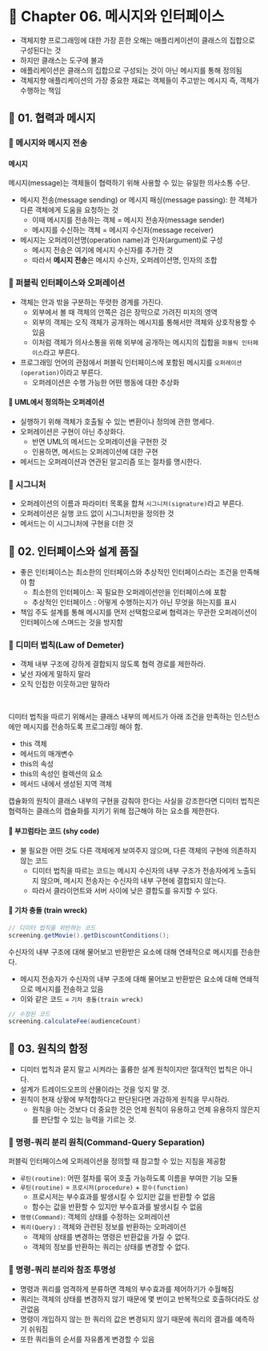 # 🎁 Chapter 06. 메시지와 인터페이스
- 객체지향 프로그래밍에 대한 가장 흔한 오해는 애플리케이션이 클래스의 집합으로 구성된다는 것
- 하지만 클래스는 도구에 불과
- 애플리케이션은 클래스의 집합으로 구성되는 것이 아닌 메시지를 통해 정의됨
- 객체지향 애플리케이션의 가장 중요한 재료는 객체들이 주고받는 메시지 즉, 객체가 수행하는 책임

## 🥑 01. 협력과 메시지
### 🍞 메시지와 메시지 전송
#### 메시지
메시지(message)는 객체들이 협력하기 위해 사용할 수 있는 유일한 의사소통 수단.
- 메시지 전송(message sending) or 메시지 패싱(message passing): 한 객체가 다른 객체에게 도움을 요청하는 것
    - 이때 메시지를 전송하는 객체 = 메시지 전송자(message sender)
    - 메시지를 수신하는 객체 = 메시지 수신자(message receiver)
- 메시지는 오퍼레이션명(operation name)과 인자(argument)로 구성
    - 메시지 전송은 여기에 메시지 수신자를 추가한 것
    - 따라서 **메시지 전송**은 메시지 수신자, 오퍼레이션명, 인자의 조합

### 🍞 퍼블릭 인터페이스와 오퍼레이션
- 객체는 안과 밖을 구분하는 뚜렷한 경계를 가진다.
    - 외부에서 볼 때 객체의 안쪽은 검은 장막으로 가려진 미지의 영역
    - 외부의 객체는 오직 객체가 공개하는 메시지를 통해서만 객체와 상호작용할 수 있음
    - 이처럼 객체가 의사소통을 위해 외부에 공개하는 메시지의 집합을 ```퍼블릭 인터페이스```라고 부른다.
- 프로그래밍 언어의 관점에서 퍼블릭 인터페이스에 포함된 메시지를 ```오퍼레이션(operation)```이라고 부른다.
    - 오퍼레이션은 수행 가능한 어떤 행동에 대한 추상화

#### 👀 UML에서 정의하는 오퍼레이션
- 실행하기 위해 객체가 호출될 수 있는 변환이나 정의에 관한 명세다.
- 오퍼레이션은 구현이 아닌 추상화다.
    - 반면 UML의 메서드는 오퍼레이션을 구현한 것
    - 인용하면, 메서드는 오퍼레이션에 대한 구현
- 메서드는 오퍼레이션과 연관된 알고리즘 또는 절차를 명시한다.

### 🍞 시그니처
- 오퍼레이션의 이름과 파라미터 목록을 합쳐 ```시그니처(signature)```라고 부른다.
- 오퍼레이션은 실행 코드 없이 시그니처만을 정의한 것
- 메서드는 이 시그니처에 구현을 더한 것

## 🥑 02. 인터페이스와 설계 품질
- 좋은 인터페이스는 최소한의 인터페이스와 추상적인 인터페이스라는 조건을 만족해야 함
    - 최소한의 인터페이스: 꼭 필요한 오퍼레이션만을 인터페이스에 포함
    - 추상적인 인터페이스 : 어떻게 수행하는지가 아닌 무엇을 하는지를 표시
- 책임 주도 설계를 통해 메시지를 먼저 선택함으로써 협력과는 무관한 오퍼레이션이 인터페이스에 스며드는 것을 방지함

### 🍞 디미터 법칙(Law of Demeter)
- 객체 내부 구조에 강하게 결합되지 않도록 협력 경로를 제한하라.
- 낯선 자에게 말하지 말라
- 오직 인접한 이웃하고만 말하라
</br>

디미터 법칙을 따르기 위해서는 클래스 내부의 메서드가 아래 조건을 만족하는 인스턴스에만 메시지를 전송하도록 프로그래밍 해야 함.
- this 객체
- 메서드의 매개변수
- this의 속성
- this의 속성인 컬렉션의 요소
- 메서드 내에서 생성된 지역 객체

캡슐화의 원칙이 클래스 내부의 구현을 감춰야 한다는 사실을 강조한다면 디미터 법칙은 협력하는 클래스의 캡슐화를 지키기 위해 접근해야 하는 요소를 제한한다.

#### 👀 부끄럼타는 코드 (shy code)
- 불 필요한 어떤 것도 다른 객체에게 보여주지 않으며, 다른 객체의 구현에 의존하지 않는 코드
    - 디미터 법칙을 따르는 코드는 메시지 수신자의 내부 구조가 전송자에게 노출되지 않으며, 메시지 전송자는 수신자의 내부 구현에 결합되지 않는다.
    - 따라서 클라이언트와 서버 사이에 낮은 결합도를 유지할 수 있다.

#### 👀 기차 충돌 (train wreck)
```Java
// 디미터 법칙을 위반하는 코드
screening.getMovie().getDiscountConditions();
```

수신자의 내부 구조에 대해 물어보고 반환받은 요소에 대해 연쇄적으로 메시지를 전송한다.
- 메시지 전송자가 수신자의 내부 구조에 대해 물어보고 반환받은 요소에 대해 연쇄적으로 메시지를 전송하고 있음
- 이와 같은 코드 = ```기차 충돌(train wreck)```

```Java
// 수정된 코드
screening.calculateFee(audienceCount)
```

## 🥑 03. 원칙의 함정
- 디미터 법칙과 묻지 말고 시켜라는 훌륭한 설계 원칙이지만 절대적인 법칙은 아니다.
- 설계가 트레이드오프의 산물이라는 것을 잊지 말 것.
- 원칙이 현재 상황에 부적합하다고 판단된다면 과감하게 원칙을 무시하라. 
    - 원칙을 아는 것보다 더 중요한 것은 언제 원칙이 유용하고 언제 유용하지 않은지를 판단할 수 있는 능력을 기르는 것.

### 🍞 명령-쿼리 분리 원칙(Command-Query Separation)
퍼블릭 인터페이스에 오퍼레이션을 정의할 때 참고할 수 있는 지침을 제공함

- ```루틴(routine)```: 어떤 절차를 묶어 호출 가능하도록 이름을 부여한 기능 모듈
- ```루틴(routine)``` = ```프로시저(procedure)``` + ```함수(function)```
    - 프로시저는 부수효과를 발생시킬 수 있지만 값을 반환할 수 없음
    - 함수는 값을 반환할 수 있지만 부수효과를 발생시킬 수 없음
- ```명령(Command)```: 객체의 상태를 수정하는 오퍼레이션
- ```쿼리(Query)``` : 객체와 관련된 정보를 반환하는 오퍼레이션
    - 객체의 상태를 변경하는 명령은 반환값을 가질 수 없다.
    - 객체의 정보를 반환하는 쿼리는 상태를 변경할 수 없다.

### 🍞 명령-쿼리 분리와 참조 투명성
- 명령과 쿼리를 엄격하게 분류하면 객체의 부수효과를 제어하기가 수월해짐
- 쿼리는 객체의 상태를 변경하지 않기 때문에 몇 번이고 반복적으로 호출하더라도 상관없음
- 명령이 개입하지 않는 한 쿼리의 값은 변경되지 않기 때문에 쿼리의 결과를 예측하기 쉬워짐
- 또한 쿼리들의 순서를 자유롭게 변경할 수 있음